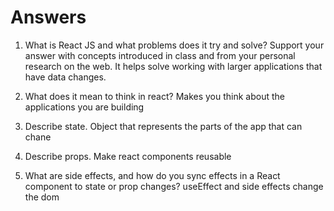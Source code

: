 # Answers

1. What is React JS and what problems does it try and solve? Support your answer with concepts introduced in class and from your personal research on the web.
    It helps solve working with larger applications that have data changes. 


1. What does it mean to think in react?
    Makes you think about the applications you are building 

1. Describe state.
    Object that represents the parts of the app that can chane

1. Describe props.
    Make react components reusable 

1. What are side effects, and how do you sync effects in a React component to state or prop changes?
    useEffect and side effects change the dom
